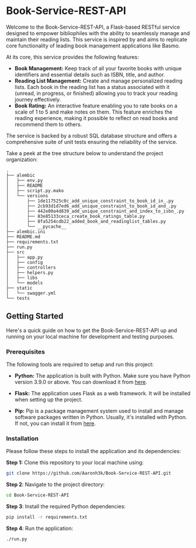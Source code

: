 # Book-Service-REST-API

Welcome to the Book-Service-REST-API, a Flask-based RESTful service designed to empower bibliophiles with the ability to seamlessly manage and maintain their reading lists. This service is inspired by and aims to replicate core functionality of leading book management applications like Basmo.

At its core, this service provides the following features:

- **Book Management:** Keep track of all your favorite books with unique identifiers and essential details such as ISBN, title, and author.
- **Reading List Management:** Create and manage personalized reading lists. Each book in the reading list has a status associated with it (unread, in progress, or finished) allowing you to track your reading journey effectively.
- **Book Rating:** An interactive feature enabling you to rate books on a scale of 1 to 5 and make notes on them. This feature enriches the reading experience, making it possible to reflect on read books and recommend them to others.

The service is backed by a robust SQL database structure and offers a comprehensive suite of unit tests ensuring the reliability of the service.

Take a peek at the tree structure below to understand the project organization:

```plaintext
.
├── alembic
│   ├── env.py
│   ├── README
│   ├── script.py.mako
│   └── versions
│       ├── 1de117525c0c_add_unique_constraint_to_book_id_in_.py
│       ├── 2cb93d1d7ed6_add_unique_constraint_to_book_id_and_.py
│       ├── 442e00a4d839_add_unique_constraint_and_index_to_isbn_.py
│       ├── 83e85133ceca_create_book_ratings_table.py
│       ├── 8fa5254cdb22_added_book_and_readinglist_tables.py
│       └── __pycache__
├── alembic.ini
├── README.md
├── requirements.txt
├── run.py
├── src
│   ├── app.py
│   ├── config
│   ├── controllers
│   ├── helpers.py
│   ├── libs
│   └── models
├── static
│   └── swagger.yml
└── tests
```

## Getting Started

Here's a quick guide on how to get the Book-Service-REST-API up and running on your local machine for development and testing purposes.

### Prerequisites

The following tools are required to setup and run this project:

- **Python:** The application is built with Python. Make sure you have Python version 3.9.0 or above. You can download it from [here](https://www.python.org/downloads/).

- **Flask:** The application uses Flask as a web framework. It will be installed when setting up the project.

- **Pip:** Pip is a package management system used to install and manage software packages written in Python. Usually, it's installed with Python. If not, you can install it from [here](https://pip.pypa.io/en/stable/installing/).

### Installation

Please follow these steps to install the application and its dependencies:

**Step 1:** Clone this repository to your local machine using:

```bash
git clone https://github.com/Aaronh3k/Book-Service-REST-API.git
```

**Step 2**: Navigate to the project directory:
```bash
cd Book-Service-REST-API
```
**Step 3**: Install the required Python dependencies:
```bash
pip install -r requirements.txt
```
**Step 4**: Run the application:
```bash
./run.py
```
